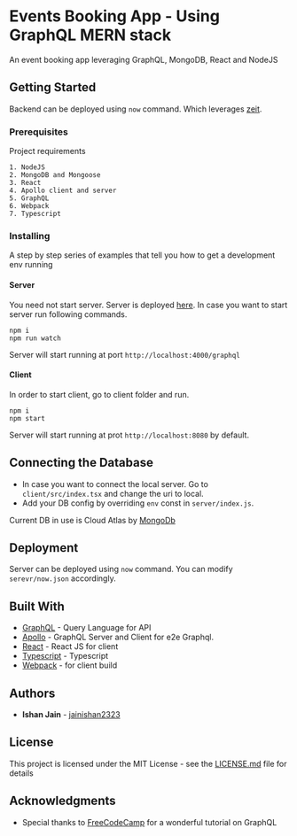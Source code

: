# Events Booking App - Using GraphQL MERN stack

An event booking app leveraging GraphQL, MongoDB, React and NodeJS

## Getting Started
Backend can be deployed using `now` command. Which leverages [zeit](https://zeit.co/).

### Prerequisites
Project requirements

```
1. NodeJS
2. MongoDB and Mongoose
3. React
4. Apollo client and server
5. GraphQL
6. Webpack
7. Typescript
```

### Installing

A step by step series of examples that tell you how to get a development env running

#### Server
You need not start server. Server is deployed [here](https://server.jainishan2323.now.sh). In case you want to start server run following commands.

```
npm i
npm run watch
```
Server will start running at port `http://localhost:4000/graphql`
#### Client
In order to start client, go to client folder and run.
```
npm i
npm start
```
Server will start running at prot `http://localhost:8080` by default.

## Connecting the Database
- In case you want to connect the local server. Go to `client/src/index.tsx` and change the uri to local.
- Add your DB config by overriding `env` const in `server/index.js`.

Current DB in use is Cloud Atlas by [MongoDb](https://cloud.mongodb.com/)


## Deployment

Server can be deployed using `now` command. You can modify `serevr/now.json` accordingly.

## Built With

* [GraphQL](https://graphql.org/) - Query Language for API
* [Apollo](https://www.apollographql.com/) - GraphQL Server and Client for e2e Graphql.
* [React](https://reactjs.org/) - React JS for client
* [Typescript](https://www.typescriptlang.org/) - Typescript
* [Webpack](https://webpack.js.org/) - for client build

## Authors

* **Ishan Jain**  - [jainishan2323](https://github.com/jainishan2323)
## License

This project is licensed under the MIT License - see the [LICENSE.md](LICENSE.md) file for details

## Acknowledgments

* Special thanks to [FreeCodeCamp](https://www.youtube.com/watch?v=ed8SzALpx1Q&t=101s) for a wonderful tutorial on GraphQL
